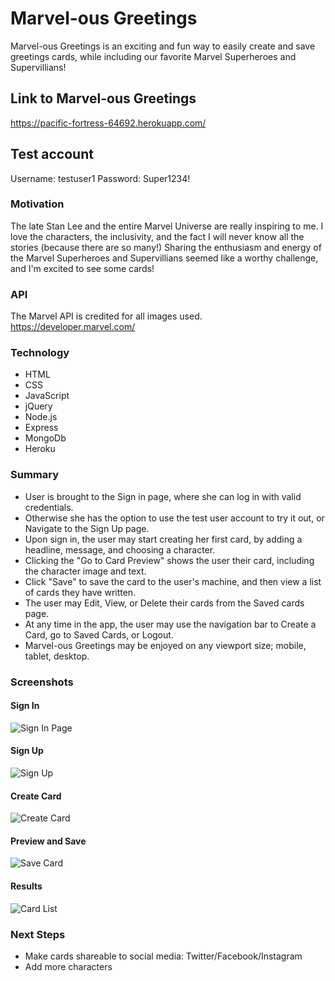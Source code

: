# Marvel-ous Greetings

Marvel-ous Greetings is an exciting and fun way to easily create and save
greetings cards, while including our favorite Marvel Superheroes and Supervillians!

## Link to Marvel-ous Greetings
https://pacific-fortress-64692.herokuapp.com/

## Test account
Username: testuser1
Password: Super1234!

### Motivation
The late Stan Lee and the entire Marvel Universe are really inspiring to me. I love the characters, the inclusivity, and the fact I will never know all the stories (because there are so many!)
Sharing the enthusiasm and energy of the Marvel Superheroes and Supervillians
seemed like a worthy challenge, and I'm excited to see some cards!

### API
The Marvel API is credited for all images used.
https://developer.marvel.com/


### Technology
- HTML
- CSS
- JavaScript
- jQuery
- Node.js
- Express
- MongoDb
- Heroku


### Summary
- User is brought to the Sign in page, where she can log in with valid 
credentials.
- Otherwise she has the option to use the test user account to try it out, or 
Navigate to the Sign Up page.
- Upon sign in, the user may start creating her first card, by adding a headline, message, and choosing a character.
- Clicking the "Go to Card Preview" shows the user their card, including the 
character image and text. 
- Click "Save" to save the card to the user's machine, and then view a list of cards 
they have written. 
- The user may Edit, View, or Delete their cards from the Saved cards page. 
- At any time in the app, the user may use the navigation bar to Create a Card, go to Saved Cards, or Logout.
- Marvel-ous Greetings may be enjoyed on any viewport size; mobile, tablet, desktop.

### Screenshots

#### Sign In
![Sign In Page ](/public/images/Login.png "Sign In with Credentials")

#### Sign Up
![Sign Up](/public/images/SignUp.png "Sign Up for an Account")

#### Create Card
![Create Card](/public/images/CreateCard.png "Create Your Greeting")

#### Preview and Save
![Save Card](/public/images/PreviewSaveCard.png "Preview and Save Greeting")

#### Results
![Card List](/public/images/SavedCardsList.png "View Your Saved Cards")


### Next Steps
- Make cards shareable to social media: Twitter/Facebook/Instagram
- Add more characters




